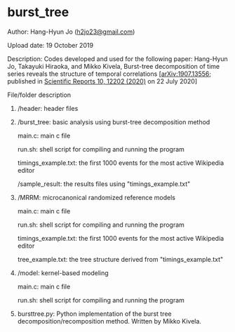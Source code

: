 # burst_tree

Author: Hang-Hyun Jo (h2jo23@gmail.com)

Upload date: 19 October 2019

Description: 
    Codes developed and used for the following paper: Hang-Hyun Jo, Takayuki Hiraoka, and Mikko Kivela, Burst-tree decomposition of time series reveals the structure of temporal correlations [[arXiv:1907.13556](https://arxiv.org/abs/1907.13556); published in [Scientific Reports 10, 12202 (2020)](https://www.nature.com/articles/s41598-020-68157-1) on 22 July 2020]


File/folder description

1. /header: header files

2. /burst_tree: basic analysis using burst-tree decomposition method

    main.c: main c file
    
    run.sh: shell script for compiling and running the program
    
    timings_example.txt: the first 1000 events for the most active Wikipedia editor
    
    /sample_result: the results files using "timings_example.txt"

3. /MRRM: microcanonical randomized reference models

    main.c: main c file
    
    run.sh: shell script for compiling and running the program
    
    timings_example.txt: the first 1000 events for the most active Wikipedia editor
    
    tree_example.txt: the tree structure derived from "timings_example.txt"

4. /model: kernel-based modeling
    
    main.c: main c file
    
    run.sh: shell script for compiling and running the program

5. bursttree.py: Python implementation of the burst tree decomposition/recomposition method. Written by Mikko Kivela.
